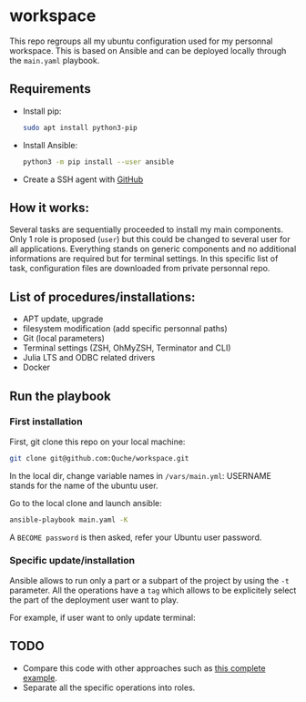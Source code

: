 # workspace

This repo regroups all my ubuntu configuration used for my personnal workspace. This is based on Ansible and can be deployed locally through the `main.yaml` playbook.

## Requirements
- Install pip:
    ```bash
    sudo apt install python3-pip
    ```
- Install Ansible:
    ```bash
    python3 -m pip install --user ansible
    ```
- Create a SSH agent with [GitHub](https://docs.github.com/en/authentication/connecting-to-github-with-ssh/about-ssh)

## How it works:
Several tasks are sequentially proceeded to install my main components. Only 1 role is proposed (`user`) but this could be changed to several user for all applications. Everything stands on generic components and no additional informations are required but for terminal settings. In this specific list of task, configuration files are downloaded from private personnal repo.

## List of procedures/installations:

- APT update, upgrade
- filesystem modification (add specific personnal paths)
- Git (local parameters)
- Terminal settings (ZSH, OhMyZSH, Terminator and CLI)
- Julia LTS and ODBC related drivers
- Docker

## Run the playbook

### First installation

First, git clone this repo on your local machine:

```bash
git clone git@github.com:Quche/workspace.git
```

In the local dir, change variable names in `/vars/main.yml`: USERNAME stands for the name of the ubuntu user. 

Go to the local clone and launch ansible:
```bash
ansible-playbook main.yaml -K
```
A `BECOME password` is then asked, refer your Ubuntu user password.

### Specific update/installation
Ansible allows to run only a part or a subpart of the project by using the `-t` parameter. All the operations have a `tag` which allows to be explicitely select the part of the deployment user want to play. 

For example, if user want to only update terminal: 


## TODO
- Compare this code with other approaches such as [this complete example](https://github.com/bradwilson/ansible-dev-pc).
- Separate all the specific operations into roles.




